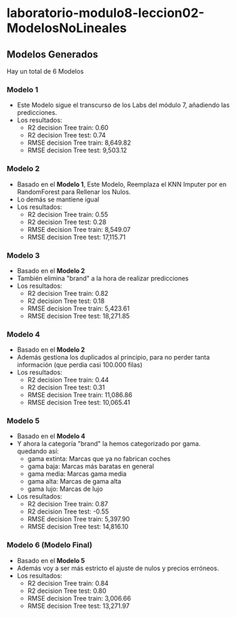 # laboratorio-modulo8-leccion02-ModelosNoLineales
## Modelos Generados
Hay un total de 6 Modelos
### Modelo 1
- Este Modelo sigue el transcurso de los Labs del módulo 7, añadiendo las predicciones.
- Los resultados:
    - R2 decision Tree train: 0.60
    - R2 decision Tree test:  0.74
    - RMSE decision Tree train: 8,649.82
    - RMSE decision Tree test:  9,503.12
### Modelo 2
- Basado en el **Modelo 1**, Este Modelo, Reemplaza el KNN Imputer por en RandomForest para Rellenar los Nulos.
- Lo demás se mantiene igual
- Los resultados:
    - R2 decision Tree train: 0.55
    - R2 decision Tree test:  0.28
    - RMSE decision Tree train: 8,549.07
    - RMSE decision Tree test:  17,115.71
### Modelo 3
- Basado en el **Modelo 2**
- También elimina "brand" a la hora de realizar predicciones
- Los resultados:
    - R2 decision Tree train: 0.82
    - R2 decision Tree test:  0.18
    - RMSE decision Tree train: 5,423.61
    - RMSE decision Tree test:  18,271.85

### Modelo 4
- Basado en el **Modelo 2**
- Además gestiona los duplicados al principio, para no perder tanta información (que perdia casi 100.000 filas)
- Los resultados:
    - R2 decision Tree train: 0.44
    - R2 decision Tree test:  0.31
    - RMSE decision Tree train: 11,086.86
    - RMSE decision Tree test:  10,065.41
### Modelo 5
- Basado en el **Modelo 4**
- Y ahora la categoría "brand" la hemos categorizado por gama. quedando así:
    - gama extinta: Marcas que ya no fabrican coches
    - gama baja: Marcas más baratas en general
    - gama media: Marcas gama media
    - gama alta: Marcas de gama alta
    - gama lujo: Marcas de lujo
- Los resultados:
    - R2 decision Tree train: 0.87
    - R2 decision Tree test:  -0.55
    - RMSE decision Tree train: 5,397.90
    - RMSE decision Tree test:  14,816.10
### Modelo 6 (Modelo Final)
- Basado en el **Modelo 5**
- Además voy a ser más estricto el ajuste de nulos y precios erróneos.
- Los resultados:
    - R2 decision Tree train: 0.84
    - R2 decision Tree test:  0.80
    - RMSE decision Tree train: 3,006.66
    - RMSE decision Tree test:  13,271.97

